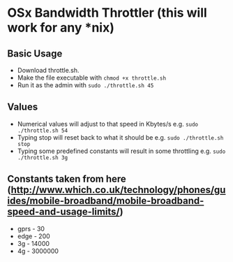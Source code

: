 # OSx Bandwidth Throttler (this will work for any *nix)

## Basic Usage

- Download throttle.sh.
- Make the file executable with `chmod +x throttle.sh`
- Run it as the admin with `sudo ./throttle.sh 45`

## Values

- Numerical values will adjust to that speed in Kbytes/s e.g. `sudo ./throttle.sh 54`
- Typing stop will reset back to what it should be e.g. `sudo ./throttle.sh stop`
- Typing some predefined constants will result in some throttling e.g. `sudo ./throttle.sh 3g`

## Constants taken from here (http://www.which.co.uk/technology/phones/guides/mobile-broadband/mobile-broadband-speed-and-usage-limits/)

- gprs - 30
- edge - 200
- 3g - 14000
- 4g - 3000000